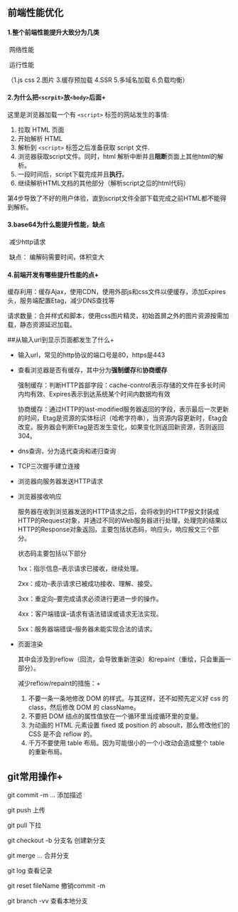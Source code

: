 ## 前端性能优化

#### 1.整个前端性能提升大致分为几类

​	网络性能

​	运行性能

（1.js css 2.图片 3.缓存预加载 4.SSR 5.多域名加载 6.负载均衡）



#### 2.为什么把`<scrpit>`放`<body>`后面+

这里是浏览器加载一个有 `<script>` 标签的网站发生的事情:

1. 拉取 HTML 页面
2. 开始解析 HTML
3. 解析到 `<script>` 标签之后准备获取 script 文件.
4. 浏览器获取script文件。同时，html 解析中断并且**阻断**页面上其他html的解析。
5. 一段时间后，script下载完成并且**执行**。
6. 继续解析HTML文档的其他部分（解析script之后的html代码）

第4步导致了不好的用户体验，直到script文件全部下载完成之前HTML都不能得到解析。



#### 3.base64为什么能提升性能，缺点

​	减少http请求

​	缺点： 编解码需要时间，体积变大



#### 4.前端开发有哪些提升性能的点+

​	缓存利用：缓存Ajax，使用CDN，使用外部js和css文件以便缓存，添加Expires头，服务端配置Etag，减少DNS查找等

​	请求数量：合并样式和脚本，使用css图片精灵，初始首屏之外的图片资源按需加载，静态资源延迟加载。



##从输入url到显示页面都发生了什么+

- 输入url，常见的http协议的端口号是80，https是443

- 查看浏览器是否有缓存，其中分为**强制缓存**和**协商缓存**

  强制缓存：判断HTTP首部字段：cache-control表示存储的文件在多长时间内均有效、Expires表示到达系统某个时间内数据均有效

  协商缓存：通过HTTP的last-modified服务器返回的字段，表示最后一次更新的时间，Etag是资源的实体标识（哈希字符串），当资源内容更新时，Etag会改变。服务器会判断Etag是否发生变化，如果变化则返回新资源，否则返回304。

  

- dns查询，分为迭代查询和递归查询

- TCP三次握手建立连接

- 浏览器向服务器发送HTTP请求

- 浏览器接收响应

   

  服务器在收到浏览器发送的HTTP请求之后，会将收到的HTTP报文封装成HTTP的Request对象，并通过不同的Web服务器进行处理，处理完的结果以HTTP的Response对象返回，主要包括状态码，响应头，响应报文三个部分。

  状态码主要包括以下部分

  1xx：指示信息–表示请求已接收，继续处理。

  2xx：成功–表示请求已被成功接收、理解、接受。

  3xx：重定向–要完成请求必须进行更进一步的操作。

  4xx：客户端错误–请求有语法错误或请求无法实现。

  5xx：服务器端错误–服务器未能实现合法的请求。

- 页面渲染

  其中会涉及到reflow（回流，会导致重新渲染）和repaint（重绘，只会重画一部分）。

   

  减少reflow/repaint的措施：+

  1. 不要一条一条地修改 DOM 的样式。与其这样，还不如预先定义好 css 的 class，然后修改 DOM 的 className。
  2. 不要把 DOM 结点的属性值放在一个循环里当成循环里的变量。
  3. 为动画的 HTML 元素设置 fixed 或 position 的 absoult，那么修改他们的 CSS 是不会 reflow 的。
  4. 千万不要使用 table 布局。因为可能很小的一个小改动会造成整个 table 的重新布局。



## git常用操作+

git commit -m ...  添加描述

git push 上传

git pull  下拉

git checkout -b 分支名  创建新分支

git merge ... 合并分支

git log 查看记录

git reset fileName  撤销commit -m

git branch -vv 查看本地分支
